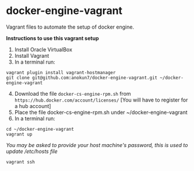 # docker-engine-vagrant
Vagrant files to automate the setup of docker engine.

**Instructions to use this vagrant setup**

1. Install Oracle VirtualBox
2. Install Vagrant
3. In a terminal run: 
```
vagrant plugin install vagrant-hostmanager
git clone git@github.com:anokun7/docker-engine-vagrant.git ~/docker-engine-vagrant
```
4. Download the file `docker-cs-engine-rpm.sh` from `https://hub.docker.com/account/licenses/` [You will have to register for a hub account]
5. Place the file docker-cs-engine-rpm.sh under ~/docker-engine-vagrant
6. In a terminal run:
```
cd ~/docker-engine-vagrant
vagrant up   
```
_You may be asked to provide your host machine's password, this is used to update /etc/hosts file_
```
vagrant ssh
```
